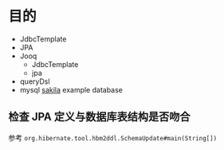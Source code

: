 


# 目的

- JdbcTemplate
- JPA
- Jooq 
	- JdbcTemplate
    - jpa
- queryDsl
- mysql [sakila](https://dev.mysql.com/doc/sakila/en/) example database
 



## 检查 JPA 定义与数据库表结构是否吻合

参考 `org.hibernate.tool.hbm2ddl.SchemaUpdate#main(String[])`

```bash


```